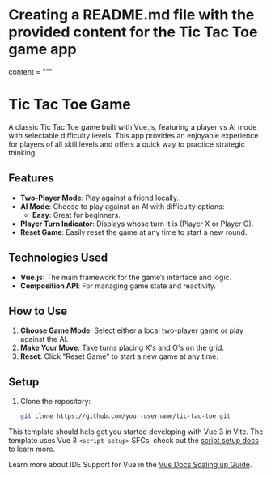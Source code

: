# Creating a README.md file with the provided content for the Tic Tac Toe game app

content = """
# Tic Tac Toe Game

A classic Tic Tac Toe game built with Vue.js, featuring a player vs AI mode with selectable difficulty levels. This app provides an enjoyable experience for players of all skill levels and offers a quick way to practice strategic thinking.

## Features

- **Two-Player Mode**: Play against a friend locally.
- **AI Mode**: Choose to play against an AI with difficulty options:
  - **Easy**: Great for beginners.
- **Player Turn Indicator**: Displays whose turn it is (Player X or Player O).
- **Reset Game**: Easily reset the game at any time to start a new round.

## Technologies Used

- **Vue.js**: The main framework for the game’s interface and logic.
- **Composition API**: For managing game state and reactivity.

## How to Use

1. **Choose Game Mode**: Select either a local two-player game or play against the AI.
2. **Make Your Move**: Take turns placing X's and O's on the grid.
3. **Reset**: Click "Reset Game" to start a new game at any time.

## Setup

1. Clone the repository:
   ```bash
   git clone https://github.com/your-username/tic-tac-toe.git


This template should help get you started developing with Vue 3 in Vite. The template uses Vue 3 `<script setup>` SFCs, check out the [script setup docs](https://v3.vuejs.org/api/sfc-script-setup.html#sfc-script-setup) to learn more.

Learn more about IDE Support for Vue in the [Vue Docs Scaling up Guide](https://vuejs.org/guide/scaling-up/tooling.html#ide-support).
